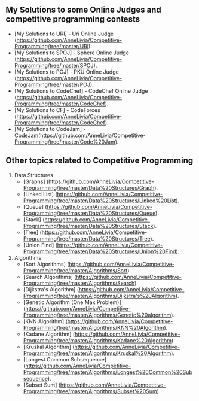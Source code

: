 ## My Solutions to some Online Judges and competitive programming contests

* [My Solutions to URI] - Uri Online Judge (https://github.com/AnneLivia/Competitive-Programming/tree/master/URI).
* [My Solutions to SPOJ] - Sphere Online Judge (https://github.com/AnneLivia/Competitive-Programming/tree/master/SPOJ).
* [My Solutions to POJ] - PKU Online Judge (https://github.com/AnneLivia/Competitive-Programming/tree/master/POJ).
* [My Solutions to CodeChef] - CodeChef Online Judge (https://github.com/AnneLivia/Competitive-Programming/tree/master/CodeChef).
* [My Solutions to CF] - CodeForces (https://github.com/AnneLivia/Competitive-Programming/tree/master/CodeChef).
* [My Solutions to CodeJam] - CodeJam(https://github.com/AnneLivia/Competitive-Programming/tree/master/Code%20Jam).

## Other topics related to Competitive Programming
1. Data Structures
   * [Graphs] (https://github.com/AnneLivia/Competitive-Programming/tree/master/Data%20Structures/Graph).
   * [Linked List] (https://github.com/AnneLivia/Competitive-Programming/tree/master/Data%20Structures/Linked%20List).
   * [Queue] (https://github.com/AnneLivia/Competitive-Programming/tree/master/Data%20Structures/Queue).
   * [Stack] (https://github.com/AnneLivia/Competitive-Programming/tree/master/Data%20Structures/Stack).
   * [Tree] (https://github.com/AnneLivia/Competitive-Programming/tree/master/Data%20Structures/Tree).
   * [Union Find] (https://github.com/AnneLivia/Competitive-Programming/tree/master/Data%20Structures/Union%20Find).
2. Algorithms
   * [Sort Algorithms] (https://github.com/AnneLivia/Competitive-Programming/tree/master/Algorithms/Sort).
   * [Search Algorithms] (https://github.com/AnneLivia/Competitive-Programming/tree/master/Algorithms/Search).
   * [Dijkstra's Algorithm] (https://github.com/AnneLivia/Competitive-Programming/tree/master/Algorithms/Dijkstra's%20Algorithm).
   * [Genetic Algorithm (One Max Problem)] (https://github.com/AnneLivia/Competitive-Programming/tree/master/Algorithms/Genetic%20algorithm).
   * [KNN Algorithm] (https://github.com/AnneLivia/Competitive-Programming/tree/master/Algorithms/KNN%20Algorithm).
   * [Kadane Algorithm] (https://github.com/AnneLivia/Competitive-Programming/tree/master/Algorithms/Kadane%20Algorithm).
   * [Kruskal Algorithm] (https://github.com/AnneLivia/Competitive-Programming/tree/master/Algorithms/Kruskal%20Algorithm).
   * [Longest Common Subsequence] (https://github.com/AnneLivia/Competitive-Programming/tree/master/Algorithms/Longest%20Common%20Subsequence).
   * [Subset Sum] (https://github.com/AnneLivia/Competitive-Programming/tree/master/Algorithms/Subset%20Sum).
